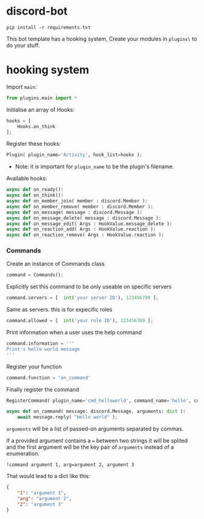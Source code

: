 # discord-bot

```
pip install -r requirements.txt
```

This bot template has a hooking system, Create your modules in ``plugins\`` to do your stuff.

# hooking system

Import ``main``:
```python
from plugins.main import *
```

Initialise an array of Hooks:
```python
hooks = [
    Hooks.on_think
];
```

Register these hooks:
```python
Plugin( plugin_name='Activity', hook_list=hooks );
```
- Note: it is important for ``plugin_name`` to be the plugin's filename.

Available hooks:
```python
async def on_ready():
async def on_think():
async def on_member_join( member : discord.Member ):
async def on_member_remove( member : discord.Member ):
async def on_message( message : discord.Message ):
async def on_message_delete( message : discord.Message ):
async def on_message_edit( Args : HookValue.message_delete ):
async def on_reaction_add( Args : HookValue.reaction ):
async def on_reaction_remove( Args : HookValue.reaction ):
```

### Commands

Create an instance of Commands class
```python
command = Commands();
```

Explicitly set this command to be only useable on specific servers
```python
command.servers = [  int('your server ID'), 123456789 ];
```

Same as servers. this is for expecific roles
```python
command.allowed = [  int('your role ID'), 123456789 ];
```

Print information when a user uses the help command
```python
command.information = '''
Print's hello world message
'''
```

Register your function
```python
command.function = 'on_command'
```

Finally register the command
```python
RegisterCommand( plugin_name='cmd_helloworld', command_name='hello', command_class=command );
```

```python
async def on_command( message: discord.Message, arguments: dict ):
    await message.reply( "Hello world" );
```

``arguments`` will be a list of passed-on arguments separated by commas.

If a provided argument contains a ``=`` between two strings it will be splited and the first argument will be the key pair of ``arguments`` instead of a enumeration.

```
!command argument 1, arg=argument 2, argument 3
```
That would lead to a dict like this:
```json
{
    "1": "argument 1",
    "arg": "argument 2",
    "2": "argument 3"
}